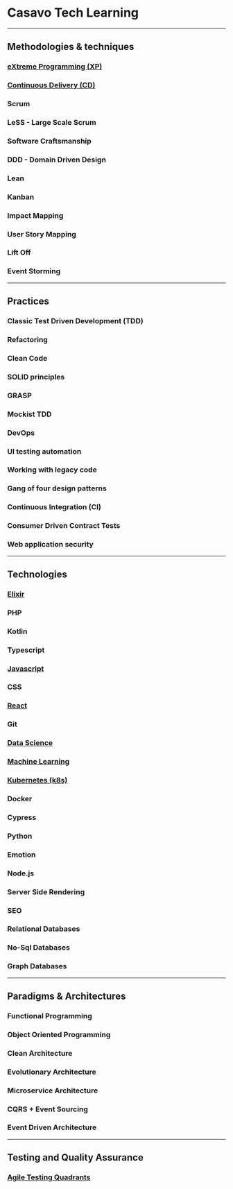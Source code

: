 # Casavo Tech Learning

---





## Methodologies & techniques

### [eXtreme Programming (XP)](eXtremeProgramming.md)

### [Continuous Delivery (CD)](ContinuousDelivery.md)

### Scrum

### LeSS - Large Scale Scrum

### Software Craftsmanship

### DDD - Domain Driven Design

### Lean

### Kanban

### Impact Mapping

### User Story Mapping

### Lift Off

### Event Storming



---



## Practices

### Classic Test Driven Development (TDD)

### Refactoring

### Clean Code

### SOLID principles

### GRASP

### Mockist TDD

### DevOps

### UI testing automation

### Working with legacy code

### Gang of four design patterns

### Continuous Integration (CI)

### Consumer Driven Contract Tests

### Web application security



---



## Technologies

### [Elixir](elixir.org)

### PHP

### Kotlin

### Typescript

### [Javascript](javascript.md)

### CSS

### [React](react.md)

### Git

### [Data Science](dataScience.md)

### [Machine Learning](machineLearning.md)

### [Kubernetes (k8s)](kubernetes.md)

### Docker

### Cypress

### Python

### Emotion

### Node.js

### Server Side Rendering

### SEO

### Relational Databases

### No-Sql Databases

### Graph Databases



---



## Paradigms & Architectures

### Functional Programming

### Object Oriented Programming

### Clean Architecture

### Evolutionary Architecture

### Microservice Architecture

### CQRS + Event Sourcing

### Event Driven Architecture

---

## Testing and Quality Assurance

### [Agile Testing Quadrants](testingAndQualityAssurance/agileTestingQuadrants.md)

